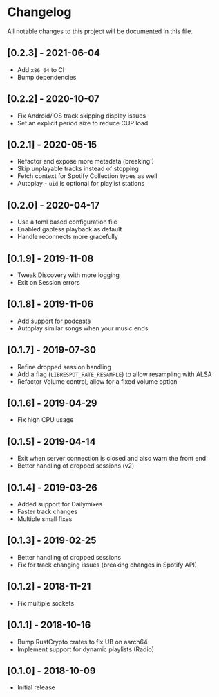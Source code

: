 # Changelog
All notable changes to this project will be documented in this file.

<!--
### Changed
- -->
## [0.2.3] - 2021-06-04
- Add `x86_64` to CI
- Bump dependencies 

## [0.2.2] - 2020-10-07
- Fix Android/iOS track skipping display issues 
- Set an explicit period size to reduce CUP load

## [0.2.1] - 2020-05-15
- Refactor and expose more metadata (breaking!)
- Skip unplayable tracks instead of stopping 
- Fetch context for Spotify Collection types as well
- Autoplay - `uid` is optional for playlist stations 

## [0.2.0] - 2020-04-17
- Use a toml based configuration file 
- Enabled gapless playback as default 
- Handle reconnects more gracefully 

## [0.1.9] - 2019-11-08
- Tweak Discovery with more logging
- Exit on Session errors

## [0.1.8] - 2019-11-06
- Add support for podcasts
- Autoplay similar songs when your music ends
 
## [0.1.7] - 2019-07-30
- Refine dropped session handling 
- Add a flag (`LIBRESPOT_RATE_RESAMPLE`) to allow resampling with ALSA
- Refactor Volume control, allow for a fixed volume option 

## [0.1.6] - 2019-04-29
- Fix high CPU usage 

## [0.1.5] - 2019-04-14
- Exit when server connection is closed and also warn the front end
- Better handling of dropped sessions (v2)

## [0.1.4] - 2019-03-26
- Added support for Dailymixes
- Faster track changes
- Multiple small fixes

## [0.1.3] - 2019-02-25
- Better handling of dropped sessions
- Fix for track changing issues (breaking changes in Spotify API)

## [0.1.2] - 2018-11-21
- Fix multiple sockets

## [0.1.1] - 2018-10-16
- Bump RustCrypto crates to fix UB on aarch64
- Implement support for dynamic playlists (Radio)

## [0.1.0] - 2018-10-09
- Initial release
